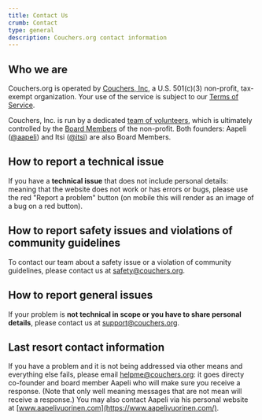 ```yaml
---
title: Contact Us
crumb: Contact
type: general
description: Couchers.org contact information
---
```


## Who we are

Couchers.org is operated by [Couchers, Inc](/foundation), a U.S. 501(c)(3) non-profit, tax-exempt organization. Your use of the service is subject to our [Terms of Service](/terms).

Couchers, Inc. is run by a dedicated [team of volunteers](/team), which is ultimately controlled by the [Board Members](/foundation) of the non-profit. Both founders: Aapeli ([@aapeli](/user/aapeli)) and Itsi ([@itsi](/user/itsi)) are also Board Members.

## How to report a technical issue

If you have a **technical issue** that does not include personal details: meaning that the website does not work or has errors or bugs, please use the red "Report a problem" button (on mobile this will render as an image of a bug on a red button).

## How to report safety issues and violations of community guidelines

To contact our team about a safety issue or a violation of community guidelines, please contact us at [safety@couchers.org](mailto:safety@couchers.org).

## How to report general issues

If your problem is **not technical in scope or you have to share personal details**, please contact us at [support@couchers.org](mailto:support@couchers.org).

## Last resort contact information

If you have a problem and it is not being addressed via other means and everything else fails, please email [helpme@couchers.org](mailto:helpme@couchers.org): it goes directy co-founder and board member Aapeli who will make sure you receive a response. (Note that only well meaning messages that are not mean will receive a response.) You may also contact Aapeli via his personal website at [www.aapelivuorinen.com](https://www.aapelivuorinen.com/).
